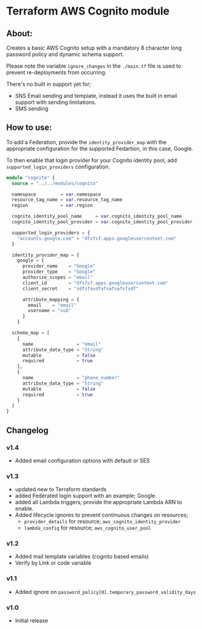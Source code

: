 # Terraform AWS Cognito module

## About:

Creates a basic AWS Cognito setup with a mandatory 8 character long password policy and dynamic schema support.

Please note the variable ```ignore_changes``` in the ```./main.tf``` file is used to prevent re-deployments from occurring. 

There's no built in support yet for;

- SNS Email sending and template, instead it uses the built in email support with sending limitations.
- SMS sending

## How to use:

To add a Federation, provide the ``identity_provider_map`` with the appropriate configuration for the supported Fedartion, in this case, Google.

To then enable that login provider for your Cognito identity pool, add ``supported_login_providers`` configuration.

```terraform
module "cognito" {
  source = "../../modules/cognito"

  namespace         = var.namespace
  resource_tag_name = var.resource_tag_name
  region            = var.region

  cognito_identity_pool_name     = var.cognito_identity_pool_name
  cognito_identity_pool_provider = var.cognito_identity_pool_provider

  supported_login_providers = {
    "accounts.google.com" = "dfsfsf.apps.googleusercontent.com"
  }

  identity_provider_map = {
    google = {
      provider_name    = "Google"
      provider_type    = "Google"
      authorize_scopes = "email"
      client_id        = "dfsfsf.apps.googleusercontent.com"
      client_secret    = "sdfsfasdfafsafsafsfsdf"

      attribute_mapping = {
        email    = "email"
        username = "sub"
      }
    }

  schema_map = [
    {
      name                = "email"
      attribute_data_type = "String"
      mutable             = false
      required            = true
    },
    {
      name                = "phone_number"
      attribute_data_type = "String"
      mutable             = false
      required            = true
    }
  ]
}
```

## Changelog

### v1.4
  - Added email configuration options with default or SES

### v1.3
  - updated new to Terraform standards
  - added Federated login support with an example; Google.
  - added all Lambda triggers, provide the appropriate Lambda ARN to enable.
  - Added lifecycle ignores to prevent continuous changes on resources; 
    - ``provider_details`` for resource; ``aws_cognito_identity_provider``
    - ``lambda_config`` for resource; ``aws_cognito_user_pool``

### v1.2
 - Added mail template variables (cognito based emails)
 - Verify by Link or code variable

### v1.1
 - Added ignore on ``password_policy[0].temporary_password_validity_days``
 
### v1.0
 - Initial release

